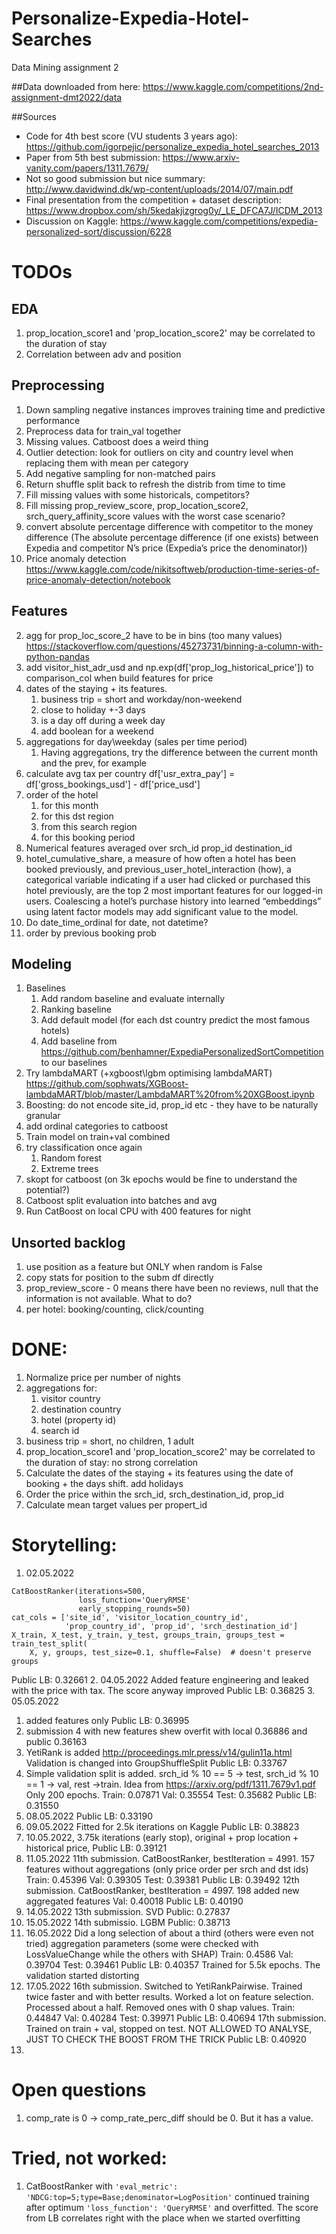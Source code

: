 # Personalize-Expedia-Hotel-Searches
 Data Mining assignment 2

##Data downloaded from here:
https://www.kaggle.com/competitions/2nd-assignment-dmt2022/data


##Sources

* Code for 4th best score (VU students 3 years ago):
https://github.com/igorpejic/personalize_expedia_hotel_searches_2013
* Paper from 5th best submission:
https://www.arxiv-vanity.com/papers/1311.7679/
* Not so good submission but nice summary:
http://www.davidwind.dk/wp-content/uploads/2014/07/main.pdf
* Final presentation from the competition + dataset description:
https://www.dropbox.com/sh/5kedakjizgrog0y/_LE_DFCA7J/ICDM_2013
* Discussion on Kaggle:
https://www.kaggle.com/competitions/expedia-personalized-sort/discussion/6228

# TODOs

## EDA
1. prop_location_score1 and 'prop_location_score2' may be correlated to the duration of stay
2. Correlation between adv and position

## Preprocessing
1. Down sampling negative instances improves training time and predictive performance
2. Preprocess data for train_val together
3. Missing values. Catboost does a weird thing
4. Outlier detection: look for outliers on city and country level when replacing them with mean per category 
5. Add negative sampling for non-matched pairs
6. Return shuffle split back to refresh the distrib from time to time
7. Fill missing values with some historicals, competitors? 
8. Fill missing prop_review_score, prop_location_score2, srch_query_affinity_score values with the worst case scenario?
9. convert absolute percentage difference with competitor to the money difference (The absolute percentage difference 
(if one exists) between Expedia and competitor N’s price (Expedia’s price the denominator))
10. Price anomaly detection https://www.kaggle.com/code/nikitsoftweb/production-time-series-of-price-anomaly-detection/notebook

## Features
2. agg for prop_loc_score_2 have to be in bins (too many values) https://stackoverflow.com/questions/45273731/binning-a-column-with-python-pandas
3. add visitor_hist_adr_usd and np.exp(df['prop_log_historical_price']) to comparison_col when build features for price
4. dates of the staying + its features.
   1. business trip = short and workday/non-weekend
   2. close to holiday +-3 days
   3. is a day off during a week day 
   4. add boolean for a weekend
5. aggregations for day\weekday (sales per time period)
   1. Having aggregations, try the difference between the current month and the prev, for example
6. calculate avg tax per country df['usr_extra_pay'] = df['gross_bookings_usd'] - df['price_usd']
7. order of the hotel 
    1. for this month
    2. for this dst region
    3. from this search region
    4. for this booking period
8. Numerical features averaged over srch_id prop_id destination_id
9. hotel_cumulative_share, a measure of how often a hotel has been booked previously, and 
previous_user_hotel_interaction (how), a categorical variable indicating if a user had clicked or purchased this hotel 
previously, are the top 2 most important features for our logged-in users. Coalescing a hotel’s purchase history into 
learned “embeddings” using latent factor models may add significant value to the model.
10. Do date_time_ordinal for date, not datetime?
11. order by previous booking prob

## Modeling
1. Baselines
   1. Add random baseline and evaluate internally
   2. Ranking baseline
   3. Add default model (for each dst country predict the most famous hotels)
   4. Add baseline from https://github.com/benhamner/ExpediaPersonalizedSortCompetition to our baselines 
2. Try lambdaMART (+xgboost\lgbm optimising lambdaMART) https://github.com/sophwats/XGBoost-lambdaMART/blob/master/LambdaMART%20from%20XGBoost.ipynb
3. Boosting: do not encode site_id, prop_id etc - they have to be naturally granular
4. add ordinal categories to catboost
5. Train model on train+val combined 
6. try classification once again
      1. Random forest
      2. Extreme trees 
7. skopt for catboost (on 3k epochs would be fine to understand the potential?)
8. Catboost split evaluation into batches and avg
9. Run CatBoost on local CPU with 400 features for night

## Unsorted backlog
1. use position as a feature but ONLY when random is False 
2. copy stats for position to the subm df directly
3. prop_review_score - 0 means there have been no reviews, null that the information is not available. What to do?
4. per hotel: booking/counting, click/counting



# DONE:
1. Normalize price per number of nights
2. aggregations for:
    1. visitor country
    2. destination country 
    3. hotel (property id)
    4. search id
3. business trip = short, no children, 1 adult
4. prop_location_score1 and 'prop_location_score2' may be correlated to the duration of stay: no strong correlation
5. Calculate the dates of the staying + its features using the date of booking + the days shift. add holidays
6. Order the price within the srch_id, srch_destination_id, prop_id
7. Calculate mean target values per propert_id


# Storytelling:
1. 02.05.2022
```
CatBoostRanker(iterations=500, 
               loss_function='QueryRMSE'
               early_stopping_rounds=50)
cat_cols = ['site_id', 'visitor_location_country_id',
            'prop_country_id', 'prop_id', 'srch_destination_id']
X_train, X_test, y_train, y_test, groups_train, groups_test = train_test_split(
    X, y, groups, test_size=0.1, shuffle=False)  # doesn't preserve groups
```
Public LB: 0.32661
2. 04.05.2022
Added feature engineering and leaked with the price with tax. The score anyway improved
Public LB: 0.36825
3. 05.05.2022 
   1. added features only
   Public LB: 0.36995 
   2. submission 4 with new features shew overfit with local 0.36886 and public 0.36163
4. YetiRank is added http://proceedings.mlr.press/v14/gulin11a.html 
Validation is changed into GroupShuffleSplit
Public LB: 0.33767
5. Simple validation split is added. srch_id % 10 == 5 -> test, srch_id % 10 == 1 -> val, rest ->train. Idea from https://arxiv.org/pdf/1311.7679v1.pdf 
Only 200 epochs.
Train: 0.07871
Val: 0.35554
Test: 0.35682
Public LB: 0.31550
6. 08.05.2022
Public LB: 0.33190
7. 09.05.2022
Fitted for 2.5k iterations on Kaggle
Public LB: 0.38823
8. 10.05.2022, 3.75k iterations (early stop), original + prop location + historical price, Public LB: 0.39121
9. 11.05.2022
11th submission. CatBoostRanker, bestIteration = 4991. 157 features without aggregations (only price order per srch and dst ids)
Train: 0.45396
Val: 0.39305
Test: 0.39381
Public LB: 0.39492
12th submission. CatBoostRanker, bestIteration = 4997. 198 added new aggregated features
Val: 0.40018
Public LB: 0.40190
10. 14.05.2022
13th submission. SVD
Public: 0.27837
11. 15.05.2022
14th submissio. LGBM
Public: 0.38713
12. 16.05.2022 
Did a long selection of about a third (others were even not tried) aggregation parameters (some were checked with LossValueChange while the others with SHAP)
Train: 0.4586
Val: 0.39704
Test: 0.39461
Public LB: 0.40357
Trained for 5.5k epochs. The validation started distorting
13. 17.05.2022
16th submission.
Switched to YetiRankPairwise. Trained twice faster and with better results. Worked a lot on feature selection. Processed
about a half. Removed ones with 0 shap values.
Train: 0.44847
Val: 0.40284
Test: 0.39971
Public LB: 0.40694
17th submission.
Trained on train + val, stopped on test. NOT ALLOWED TO ANALYSE, JUST TO CHECK THE BOOST FROM THE TRICK
Public LB: 0.40920
14. 

# Open questions

1. comp_rate is 0 -> comp_rate_perc_diff should be 0. But it has a value.

# Tried, not worked:
1. CatBoostRanker with ```'eval_metric': 'NDCG:top=5;type=Base;denominator=LogPosition'``` continued training after optimum ```'loss_function': 'QueryRMSE'``` and overfitted. The score from LB correlates right with the place when we started overfitting 
